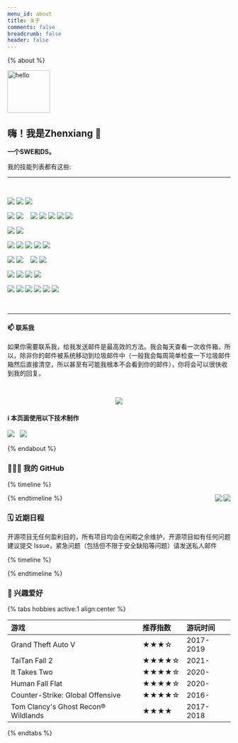 ```yaml
---
menu_id: about
title: 关于
comments: false
breadcrumb: false
header: false
---
```


{% about %}

<img height="96px" alt="hello" src="https://cdn.jsdelivr.net/gh/zhenxiang-shawn/zhenxiang-shawn.github.io@main/source/_imgs/hello1.png">

## 嗨！我是Zhenxiang 👋

**一个SWE和DS。**

我的技能列表都有这些:
<hr/>
<br/>

<p>
  <img src="https://img.shields.io/badge/Apple-%23000000.svg?style=for-the-badge&logo=apple&logoColor=white" style="display: inline-block" />
  <img src="https://img.shields.io/badge/iOS-000000?style=for-the-badge&logo=ios&logoColor=white" style="display: inline-block" />
  <img src="https://img.shields.io/badge/iPadOS-000000?style=for-the-badge&logo=ios&logoColor=white" style="display: inline-block" />
</p>

<p>
  <img src="https://img.shields.io/badge/macOS-000000?style=for-the-badge&logo=macos&logoColor=F0F0F0" style="display: inline-block" />
  <img src="https://img.shields.io/badge/Windows%2011-0078D6?style=for-the-badge&logo=windows&logoColor=white" style="display: inline-block" />
  &nbsp;&nbsp;
  <img src="https://img.shields.io/badge/Debian-D70A53?style=for-the-badge&logo=debian&logoColor=white" style="display: inline-block" />
  <img src="https://img.shields.io/badge/Ubuntu-E95420?style=for-the-badge&logo=ubuntu&logoColor=white" style="display: inline-block" />
  <img src="https://img.shields.io/badge/Manjaro-35BF5C?style=for-the-badge&logo=Manjaro&logoColor=white" style="display: inline-block" />
  <img src="https://img.shields.io/badge/Deepin-007CFF?style=for-the-badge&logo=deepin&logoColor=white" style="display: inline-block" />
  <img src="https://img.shields.io/badge/Linux%20Mint-87CF3E?style=for-the-badge&logo=Linux%20Mint&logoColor=white" style="display: inline-block" />
  <br/>
</p>
  
<p>
  <img src="https://img.shields.io/badge/iTerm2-546E7A?style=for-the-badge&logo=iTerm2&logoColor=F0F0F0" style="display: inline-block" />
  <img src="https://img.shields.io/badge/Windows%20Terminal-4D4D4D?style=for-the-badge&logo=windows-terminal&logoColor=F0F0F0" style="display: inline-block" />
</p>

<p>
  <img src="https://img.shields.io/badge/python-3670A0?style=for-the-badge&logo=python&logoColor=ffdd54" style="display: inline-block" />
  <img src="https://img.shields.io/badge/java-%23ED8B00.svg?style=for-the-badge&logo=java&logoColor=white" style="display: inline-block" />
  
  <img src="https://img.shields.io/badge/c-%2300599C.svg?style=for-the-badge&logo=c&logoColor=white" style="display: inline-block" />
  <img src="https://img.shields.io/badge/c++-%2300599C.svg?style=for-the-badge&logo=c%2B%2B&logoColor=white" style="display: inline-block" />
  <img src="https://img.shields.io/badge/c%23-%23239120.svg?style=for-the-badge&logo=c-sharp&logoColor=white" style="display: inline-block" />

</p>

<p>
  <img src="https://img.shields.io/badge/css3-%231572B6.svg?style=for-the-badge&logo=css3&logoColor=white" style="display: inline-block" />
  <img src="https://img.shields.io/badge/html5-%23E34F26.svg?style=for-the-badge&logo=html5&logoColor=white" style="display: inline-block" />
  &nbsp;&nbsp;
  <img src="https://img.shields.io/badge/latex-%23008080.svg?style=for-the-badge&logo=latex&logoColor=white" style="display: inline-block" />
  <img src="https://img.shields.io/badge/markdown-%23000000.svg?style=for-the-badge&logo=markdown&logoColor=white" style="display: inline-block" />
</p>

<p>
  <img src="https://img.shields.io/badge/IntelliJIDEA-000000.svg?style=for-the-badge&logo=intellij-idea&logoColor=white" style="display: inline-block" />
  <img src="https://img.shields.io/badge/pycharm-143?style=for-the-badge&logo=pycharm&logoColor=black&color=black&labelColor=green" style="display: inline-block" />
  <img src="https://img.shields.io/badge/CLion-black?style=for-the-badge&logo=clion&logoColor=white" style="display: inline-block" />
  <img src="https://img.shields.io/badge/Visual%20Studio%20Code-0078d7.svg?style=for-the-badge&logo=visual-studio-code&logoColor=white" style="display: inline-block" />
</p>

<p>
    <img src="https://img.shields.io/badge/Keras-%23D00000.svg?style=for-the-badge&logo=Keras&logoColor=white" style="display: inline-block" />
    <img src="https://img.shields.io/badge/numpy-%23013243.svg?style=for-the-badge&logo=numpy&logoColor=white" style="display: inline-block" />
    <img src="https://img.shields.io/badge/pandas-%23150458.svg?style=for-the-badge&logo=pandas&logoColor=white" style="display: inline-block" />
    <img src="https://img.shields.io/badge/PyTorch-%23EE4C2C.svg?style=for-the-badge&logo=PyTorch&logoColor=white" style="display: inline-block" />
    <img src="https://img.shields.io/badge/SciPy-%230C55A5.svg?style=for-the-badge&logo=scipy&logoColor=%white" style="display: inline-block" />
    <img src="https://img.shields.io/badge/TensorFlow-%23FF6F00.svg?style=for-the-badge&logo=TensorFlow&logoColor=white" style="display: inline-block" />

</p>

<br/>
<hr/>

#### 📫 联系我

如果你需要联系我，给我发送邮件是最高效的方法。我会每天查看一次收件箱，所以，除非你的邮件被系统移动到垃圾邮件中（一般我会每周简单检查一下垃圾邮件箱然后直接清空，所以甚至有可能我根本不会看到你的邮件），你将会可以很快收到我的回复。

<br/>

<p align="center">
  <a href="mailto:zhenxiang.shawn@outlook.com"><img src="https://img.shields.io/badge/📫%20EMAIL-zhenxiang.shawn@outlook.com-informational?style=for-the-badge" style="display: inline-block" /></a>
</p>


#### ℹ️ 本页面使用以下技术制作

<p>
  <a href="https://github.com/anuraghazra/github-readme-stats"><img src="https://github-readme-stats.cubik65536.top/api/pin/?theme=github_dark&username=anuraghazra&repo=github-readme-stats&show_owner=true" style="display: inline-block" /></a>
  &nbsp;
  <a href="https://github.com/Ileriayo/markdown-badges"><img src="https://github-readme-stats.cubik65536.top/api/pin/?theme=github_dark&username=Ileriayo&repo=markdown-badges&show_owner=true" style="display: inline-block" /></a>
</p>

<!-- ### 🎉 感谢： -->

{% endabout %}

### 👨🏻‍💻 我的 GitHub



{% timeline %}

<!-- node GitHub 统计数据 -->


<a href="https://github.com/zhenxiang-shawn">
    <img align="right" src="https://github-readme-stats.cubik65536.top/api?theme=github_dark&username=zhenxiang-shawn&count_private=true&hide=stars&show_icons=true&line_height=24">
</a>

<!-- node 最常用的语言 -->

<a href="https://github.com/zhenxiang-shawn">
    <img align="right" src="https://github-readme-stats.cubik65536.top/api/top-langs/?theme=github_dark&username=zhenxiang-shawn&layout=compact&count_private=true&card_width=445">
</a>

{% endtimeline %}

### 🗓 近期日程

开源项目无任何盈利目的，所有项目均会在闲暇之余维护，开源项目如有任何问题建议提交 Issue，紧急问题（包括但不限于安全缺陷等问题）请发送私人邮件

{% timeline %}

<!-- node 即将到来，敬请期待！ -->

{% endtimeline %}

### 🤩 兴趣爱好

{% tabs hobbies active:1 align:center %}

<!-- tab 游戏 -->

| 游戏 | 推荐指数 |游玩时间 |
|:-----|:--------|:--------|
| Grand Theft Auto V | ★★★☆ | 2017-2019 |
| TaiTan Fall 2 | ★★★★☆ | 2021- |
| It Takes Two | ★★★★☆ | 2020- |
| Human Fall Flat | ★★★★☆ | 2020- |
| Counter-Strike: Global Offensive | ★★★★☆ | 2016- |
| Tom Clancy's Ghost Recon® Wildlands | ★★★★ | 2017-2018 |

{% endtabs %}
